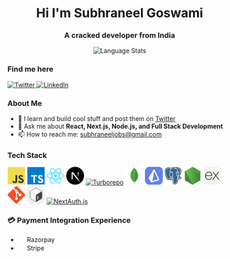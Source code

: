 <h1 align="center">Hi I'm Subhraneel Goswami</h1>
<h3 align="center">A cracked developer from India</h3>
<p align="center">
  <img src="https://readmestats.999857.xyz/api/top-langs?username=subhraneel2005&show_icons=true&locale=en&layout=compact&theme=dark" alt="Language Stats" />
</p>

### Find me here
<a href="https://twitter.com/Subhraneel55545" target="_blank">
  <img src="https://img.shields.io/twitter/follow/Subhraneel55545?style=social" alt="Twitter" />
</a>
<a href="https://www.linkedin.com/in/subhraneel-goswami-599931282/" target="_blank">
  <img src="https://img.shields.io/badge/-Subhraneel%20Goswami-blue?style=flat-square&logo=Linkedin&logoColor=white" alt="LinkedIn" />
</a>

### About Me
- 🔭 I learn and build cool stuff and post them on <a href="https://twitter.com/Subhraneel55545" target="_blank">Twitter</a>
- 💬 Ask me about **React, Next.js, Node.js, and Full Stack Development**
- 📫 How to reach me: subhraneeljobs@gmail.com

### Tech Stack
<p align="left">
<a href="https://developer.mozilla.org/en-US/docs/Web/JavaScript"><img src="https://raw.githubusercontent.com/devicons/devicon/master/icons/javascript/javascript-original.svg" alt="JavaScript" width="40" height="40"/></a>
<a href="https://www.typescriptlang.org/"><img src="https://raw.githubusercontent.com/devicons/devicon/master/icons/typescript/typescript-original.svg" alt="TypeScript" width="40" height="40"/></a>
<a href="https://reactjs.org/"><img src="https://raw.githubusercontent.com/devicons/devicon/master/icons/react/react-original.svg" alt="React" width="40" height="40"/></a>
<a href="https://nextjs.org/"><img src="https://raw.githubusercontent.com/devicons/devicon/master/icons/nextjs/nextjs-original.svg" alt="Next.js" width="40" height="40"/></a>
<a href="https://turbo.build/"><img src="https://turbo.build/images/product-icons/repo-light-32x32.png" alt="Turborepo" width="40" height="40"/></a>
<a href="https://www.mongodb.com/"><img src="https://raw.githubusercontent.com/devicons/devicon/master/icons/mongodb/mongodb-original.svg" alt="MongoDB" width="40" height="40"/></a>
<a href="https://www.prisma.io/"><img src="https://github.com/tandpfun/skill-icons/blob/main/icons/Prisma.svg" alt="Prisma" width="40" height="40"/></a>
<a href="https://www.postgresql.org/"><img src="https://raw.githubusercontent.com/devicons/devicon/master/icons/postgresql/postgresql-original.svg" alt="PostgreSQL" width="40" height="40"/></a>
<a href="https://nodejs.org/"><img src="https://raw.githubusercontent.com/devicons/devicon/master/icons/nodejs/nodejs-original.svg" alt="Node.js" width="40" height="40"/></a>
<a href="https://expressjs.com/"><img src="https://github.com/tandpfun/skill-icons/blob/main/icons/ExpressJS-Light.svg" alt="Express.js" width="40" height="40"/></a>
<a href="https://git-scm.com/"><img src="https://raw.githubusercontent.com/devicons/devicon/master/icons/git/git-original.svg" alt="Git" width="40" height="40"/></a>
<a href="https://www.gnu.org/software/bash/"><img src="https://github.com/tandpfun/skill-icons/blob/main/icons/Bash-Light.svg" alt="Bash" width="40" height="40"/></a>
<a href="https://next-auth.js.org/"><img src="https://camo.githubusercontent.com/f4758620c60f931a2b9bfe132176a2e6dee2cbbb80c713639d4a969ab6100b8e/68747470733a2f2f70726576696577732e6a756d7073686172652e636f6d2f7468756d622f38313562633031623739366464366631373333633935376335616631393439333334623665626631613431636237383263383138663362633833383430343965323531646361366532336330633437373638636137393739366539393036376132343934633961336461393961353036326534353030343134306264363334613037363935343432643631633366663961323139656531323435613230656533" alt="NextAuth.js" width="40" height="40"/></a>
</p>

### 💳 Payment Integration Experience
- <img src="https://razorpay.com/favicon.png" width="16" height="16"/> Razorpay
- <img src="https://stripe.com/favicon.ico" width="16" height="16"/> Stripe
